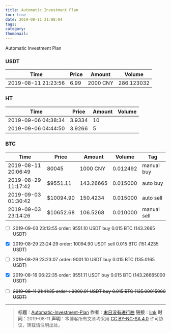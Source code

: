 ```yaml
---
title: Automatic Investment Plan
toc: true
date: 2019-08-11 21:08:04
tags:
category:
thumbnail:
---
```

Automatic Investment Plan

<!--more-->

### USDT
|	Time | Price | Amount | Volume	|
|	---|	--- 	| 	--- 	| 	---		|
2019-08-11 21:23:56 | 6.99  | 2000 CNY | 286.123032

### HT
|	Time | Price | Amount | Volume	|
|	---|	--- 	| 	--- 	| 	---		|
2019-09-06 04:38:34 | 3.9334  | 10 | 
2019-09-06 04:44:50 | 3.9266  |  5 | 


### BTC

|	Time 	| Price 	| Amount 	 | Volume	| Tag |
|	---		|	--- 	| 	--- 	 | 	---	  	| --- |
2019-08-11 20:06:49 | 80045 	 | 1000 CNY |0.012492|manual buy
2019-08-29 11:17:42 | $9551.11 | 143.26665|0.015000|auto buy
2019-09-03 01:30:42 | $10094.90| 150.4234 |0.015000|auto sell
2019-09-03 23:14:26 | $10652.68| 106.5268 |0.010000|manual sell



- [ ] 2019-09-03 23:13:55 order: 9551.10 USDT buy 0.015 BTC (143.2665 USDT)
- [x] 2019-08-29 23:24:29 order: 10094.90 USDT sell 0.015 BTC (151.4235 USDT)
- [ ] 2019-08-29 23:23:07 order: 9001.10 USDT buy 0.015 BTC (135.0165 USDT)
- [x] 2019-08-16 06:22:35 order: 9551.11 USDT buy 0.015 BTC (143.26665000 USDT)
- [ ] <del>2019-08-11 21:41:25 order：9000.01 USDT buy 0.015 BTC (135.00015000 USDT)</del>



---
> **标题**：[Automatic-Investment-Plan](https://dengkaiting.com/2019/08/11/Automatic-Investment-Plan/)
> **作者**：[末日没有进行曲](https://dengkaiting.com/)
> **链接**：[link](https://dengkaiting.com/)
> **时间**：2019-08-11
> **声明**：本博客所有文章均采用 [CC BY-NC-SA 4.0](https://creativecommons.org/licenses/by-nc-sa/4.0/deed.zh) 许可协议，转载请注明出处。